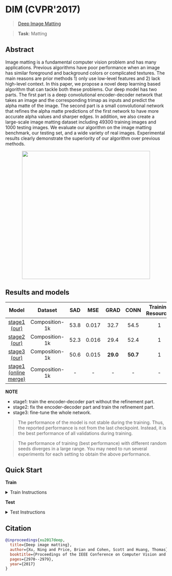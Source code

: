 # DIM (CVPR'2017)

> [Deep Image Matting](https://arxiv.org/abs/1703.03872)

> **Task**: Matting

<!-- [ALGORITHM] -->

## Abstract

<!-- [ABSTRACT] -->

Image matting is a fundamental computer vision problem and has many applications. Previous algorithms have poor performance when an image has similar foreground and background colors or complicated textures. The main reasons are prior methods 1) only use low-level features and 2) lack high-level context. In this paper, we propose a novel deep learning based algorithm that can tackle both these problems. Our deep model has two parts. The first part is a deep convolutional encoder-decoder network that takes an image and the corresponding trimap as inputs and predict the alpha matte of the image. The second part is a small convolutional network that refines the alpha matte predictions of the first network to have more accurate alpha values and sharper edges. In addition, we also create a large-scale image matting dataset including 49300 training images and 1000 testing images. We evaluate our algorithm on the image matting benchmark, our testing set, and a wide variety of real images. Experimental results clearly demonstrate the superiority of our algorithm over previous methods.

<!-- [IMAGE] -->

<div align=center >
 <img src="https://user-images.githubusercontent.com/12726765/144175771-05b4d8f5-1abc-48ee-a5f1-8cc89a156e27.png" width="400"/>
</div >

## Results and models

|                                 Model                                  |    Dataset     | SAD  |  MSE  |   GRAD   |   CONN   | Training Resources |                                 Download                                  |
| :--------------------------------------------------------------------: | :------------: | :--: | :---: | :------: | :------: | :----------------: | :-----------------------------------------------------------------------: |
|         [stage1 (our)](./dim_stage1-v16_1xb1-1000k_comp1k.py)          | Composition-1k | 53.8 | 0.017 |   32.7   |   54.5   |         1          | [model](https://download.openmmlab.com/mmediting/mattors/dim/dim_stage1_v16_1x1_1000k_comp1k_SAD-53.8_20200605_140257-979a420f.pth) \| [log](https://download.openmmlab.com/mmediting/mattors/dim/dim_stage1_v16_1x1_1000k_comp1k_20200605_140257.log.json) |
|       [stage2 (our)](./dim_stage2-v16-pln_1xb1-1000k_comp1k.py)        | Composition-1k | 52.3 | 0.016 |   29.4   |   52.4   |         1          | [model](https://download.openmmlab.com/mmediting/mattors/dim/dim_stage2_v16_pln_1x1_1000k_comp1k_SAD-52.3_20200607_171909-d83c4775.pth) \| [log](https://download.openmmlab.com/mmediting/mattors/dim/dim_stage2_v16_pln_1x1_1000k_comp1k_20200607_171909.log.json) |
|       [stage3 (our)](./dim_stage3-v16-pln_1xb1-1000k_comp1k.py)        | Composition-1k | 50.6 | 0.015 | **29.0** | **50.7** |         1          | [model](https://download.openmmlab.com/mmediting/mattors/dim/dim_stage3_v16_pln_1x1_1000k_comp1k_SAD-50.6_20200609_111851-647f24b6.pth) \| [log](https://download.openmmlab.com/mmediting/mattors/dim/dim_stage3_v16_pln_1x1_1000k_comp1k_20200609_111851.log.json) |
| [stage1 (online merge)](./dim_stage1-v16_1xb1-1000k_comp1k_online-merge.py) | Composition-1k |  -   |   -   |    -     |    -     |         -          |                                     -                                     |

<!-- |     stage1 (paper)         | Composition-1k |  54.6   |   0.017   |   36.7   |   55.3   |         -          |                                      -                                       |
|                              stage3 (paper)   |Composition-1k | **50.4** | **0.014** |   31.0   |   50.8   |         -          |                                      -                                       | -->

**NOTE**

- stage1: train the encoder-decoder part without the refinement part.
- stage2: fix the encoder-decoder part and train the refinement part.
- stage3: fine-tune the whole network.

> The performance of the model is not stable during the training. Thus, the reported performance is not from the last checkpoint. Instead, it is the best performance of all validations during training.

> The performance of training (best performance) with different random seeds diverges in a large range. You may need to run several experiments for each setting to obtain the above performance.

## Quick Start

**Train**

<details>
<summary>Train Instructions</summary>

You can use the following commands to train a model with cpu or single/multiple GPUs.

DIM is trained with three stages.

**Stage 1**: train the encoder-decoder part without the refinement part.

```shell
# cpu train
CUDA_VISIBLE_DEVICES=-1 python tools/train.py configs/dim/dim_stage1-v16_1xb1-1000k_comp1k.py

# single-gpu train
python tools/train.py configs/dim/dim_stage1-v16_1xb1-1000k_comp1k.py

# multi-gpu train
./tools/dist_train.sh configs/dim/dim_stage1-v16_1xb1-1000k_comp1k.py 8
```

**Stage 2**: fix the encoder-decoder part and train the refinement part.

```shell
# cpu train
CUDA_VISIBLE_DEVICES=-1 python tools/train.py configs/dim/dim_stage2-v16-pln_1xb1-1000k_comp1k.py

# single-gpu train
python tools/train.py configs/dim/dim_stage2-v16-pln_1xb1-1000k_comp1k.py

# multi-gpu train
./tools/dist_train.sh configs/dim/dim_stage2-v16-pln_1xb1-1000k_comp1k.py 8
```

**Stage 3**: fine-tune the whole network.

```shell
# cpu train
CUDA_VISIBLE_DEVICES=-1 python tools/train.py configs/dim/dim_stage3-v16-pln_1xb1-1000k_comp1k.py

# single-gpu train
python tools/train.py configs/dim/dim_stage3-v16-pln_1xb1-1000k_comp1k.py

# multi-gpu train
./tools/dist_train.sh configs/dim/dim_stage3-v16-pln_1xb1-1000k_comp1k.py 8
```

For more details, you can refer to **Train a model** part in [train_test.md](/docs/en/user_guides/train_test.md#Train-a-model-in-MMagic).

</details>

**Test**

<details>
<summary>Test Instructions</summary>

You can use the following commands to test a model with cpu or single/multiple GPUs.

```shell
# cpu test
CUDA_VISIBLE_DEVICES=-1 python tools/test.py configs/dim/dim_stage3-v16-pln_1xb1-1000k_comp1k.py https://download.openmmlab.com/mmediting/mattors/dim/dim_stage3_v16_pln_1x1_1000k_comp1k_SAD-50.6_20200609_111851-647f24b6.pth

# single-gpu test
python tools/test.py configs/dim/dim_stage3-v16-pln_1xb1-1000k_comp1k.py https://download.openmmlab.com/mmediting/mattors/dim/dim_stage3_v16_pln_1x1_1000k_comp1k_SAD-50.6_20200609_111851-647f24b6.pth

# multi-gpu test
./tools/dist_test.sh configs/dim/dim_stage3-v16-pln_1xb1-1000k_comp1k.py https://download.openmmlab.com/mmediting/mattors/dim/dim_stage3_v16_pln_1x1_1000k_comp1k_SAD-50.6_20200609_111851-647f24b6.pth 8
```

For more details, you can refer to **Test a pre-trained model** part in [train_test.md](/docs/en/user_guides/train_test.md#Test-a-pre-trained-model-in-MMagic).

</details>

## Citation

```bibtex
@inproceedings{xu2017deep,
  title={Deep image matting},
  author={Xu, Ning and Price, Brian and Cohen, Scott and Huang, Thomas},
  booktitle={Proceedings of the IEEE Conference on Computer Vision and Pattern Recognition},
  pages={2970--2979},
  year={2017}
}
```
